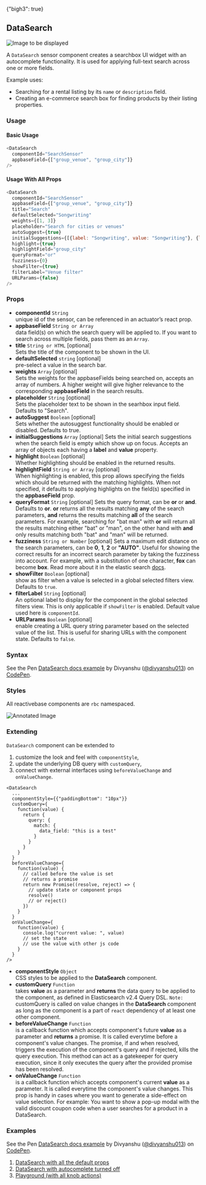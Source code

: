 {"bigh3": true}

## DataSearch

![Image to be displayed](https://i.imgur.com/dLeyahL.png)

A `DataSearch` sensor component creates a searchbox UI widget with an autocomplete functionality. It is used for applying full-text search across one or more fields.

Example uses:
* Searching for a rental listing by its `name` or `description` field.
* Creating an e-commerce search box for finding products by their listing properties.

### Usage

#### Basic Usage

```js
<DataSearch
  componentId="SearchSensor"
  appbaseField={["group_venue", "group_city"]}
/>
```

#### Usage With All Props

```js
<DataSearch
  componentId="SearchSensor"
  appbaseField={["group_venue", "group_city"]}
  title="Search"
  defaultSelected="Songwriting"
  weights={[1, 3]}
  placeholder="Search for cities or venues"
  autoSuggest={true}
  initialSuggestions={[{label: "Songwriting", value: "Songwriting"}, {label: "Musicians", value: "Musicians"}]}
  highlight={true}
  highlightField="group_city"
  queryFormat="or"
  fuzziness={0}
  showFilter={true}
  filterLabel="Venue filter"
  URLParams={false}
/>
```

### Props

- **componentId** `String`  
    unique id of the sensor, can be referenced in an actuator’s react prop.
- **appbaseField** `String or Array`  
    data field(s) on which the search query will be applied to. If you want to search across multiple fields, pass them as an `Array`.
- **title** `String or HTML` [optional]  
    Sets the title of the component to be shown in the UI.
- **defaultSelected** `string` [optional]  
    pre-select a value in the search bar.
- **weights** `Array` [optional]  
    Sets the weights for the appbaseFields being searched on, accepts an array of numbers. A higher weight will give higher relevance to the corresponding **appbaseField** in the search results.
- **placeholder** `String` [optional]  
    Sets the placeholder text to be shown in the searhbox input field. Defaults to "Search".
- **autoSuggest** `Boolean` [optional]  
    Sets whether the autosuggest functionality should be enabled or disabled. Defaults to true.
- **initialSuggestions** `Array` [optional]
    Sets the initial search suggestions when the search field is empty which show up on focus. Accepts an array of objects each having a **label** and **value** property.
- **highlight** `Boolean` [optional]  
    Whether highlighting should be enabled in the returned results.
- **highlightField** `String or Array` [optional]  
    When highlighting is enabled, this prop allows specifying the fields which should be returned with the matching highlights. When not specified, it defaults to applying highlights on the field(s) specified in the **appbaseField** prop.
- **queryFormat** `String` [optional]
    Sets the query format, can be **or** or **and**. Defaults to **or**. **or** returns all the results matching **any** of the search parameters, **and** returns the results matching **all** of the search parameters. For example, searching for "bat man" with **or** will return all the results matching either "bat" or "man", on the other hand with **and** only results matching both "bat" and "man" will be returned.
- **fuzziness** `String or Number` [optional]
    Sets a maximum edit distance on the search parameters, can be **0**, **1**, **2** or **"AUTO"**. Useful for showing the correct results for an incorrect search parameter by taking the fuzziness into account. For example, with a substitution of one character, **fox** can become **box**. Read more about it in the elastic search [docs](https://www.elastic.co/guide/en/elasticsearch/guide/current/fuzziness.html).
- **showFilter** `Boolean` [optional]  
    show as filter when a value is selected in a global selected filters view. Defaults to `true`.
- **filterLabel** `String` [optional]  
    An optional label to display for the component in the global selected filters view. This is only applicable if `showFilter` is enabled. Default value used here is `componentId`.
- **URLParams** `Boolean` [optional]  
    enable creating a URL query string parameter based on the selected value of the list. This is useful for sharing URLs with the component state. Defaults to `false`.

### Syntax

<p data-height="500" data-theme-id="light" data-slug-hash="VzdKyL" data-default-tab="js" data-user="divyanshu013" data-embed-version="2" data-pen-title="DataSearch docs example" class="codepen">See the Pen <a href="https://codepen.io/divyanshu013/pen/VzdKyL/">DataSearch docs example</a> by Divyanshu (<a href="https://codepen.io/divyanshu013">@divyanshu013</a>) on <a href="https://codepen.io">CodePen</a>.</p>
<script async src="https://production-assets.codepen.io/assets/embed/ei.js"></script>

### Styles

All reactivebase components are `rbc` namespaced.

![Annotated Image](https://i.imgur.com/ysbmr3Gg.png)

### Extending

`DataSearch` component can be extended to
1. customize the look and feel with `componentStyle`,
2. update the underlying DB query with `customQuery`,
3. connect with external interfaces using `beforeValueChange` and `onValueChange`.

```
<DataSearch
  ...
  componentStyle={{"paddingBottom": "10px"}}
  customQuery={
    function(value) {
      return {
        query: {
          match: {
            data_field: "this is a test"
          }
        }
      }
    }
  }
  beforeValueChange={
    function(value) {
      // called before the value is set
      // returns a promise
      return new Promise((resolve, reject) => {
        // update state or component props
        resolve()
        // or reject()
      })
    }
  }
  onValueChange={
    function(value) {
      console.log("current value: ", value)
      // set the state
      // use the value with other js code
    }
  }
/>
```

- **componentStyle** `Object`  
    CSS styles to be applied to the **DataSearch** component.
- **customQuery** `Function`  
    takes **value** as a parameter and **returns** the data query to be applied to the component, as defined in Elasticsearch v2.4 Query DSL.
    `Note:` customQuery is called on value changes in the **DataSearch** component as long as the component is a part of `react` dependency of at least one other component.
- **beforeValueChange** `Function`  
    is a callback function which accepts component's future **value** as a parameter and **returns** a promise. It is called everytime before a component's value changes. The promise, if and when resolved, triggers the execution of the component's query and if rejected, kills the query execution. This method can act as a gatekeeper for query execution, since it only executes the query after the provided promise has been resolved.
- **onValueChange** `Function`  
    is a callback function which accepts component's current **value** as a parameter. It is called everytime the component's value changes. This prop is handy in cases where you want to generate a side-effect on value selection. For example: You want to show a pop-up modal with the valid discount coupon code when a user searches for a product in a DataSearch.


### Examples

<p data-height="500" data-theme-id="light" data-slug-hash="VzdKyL" data-default-tab="result" data-user="divyanshu013" data-embed-version="2" data-pen-title="DataSearch docs example" class="codepen">See the Pen <a href="https://codepen.io/divyanshu013/pen/VzdKyL/">DataSearch docs example</a> by Divyanshu (<a href="https://codepen.io/divyanshu013">@divyanshu013</a>) on <a href="https://codepen.io">CodePen</a>.</p>
<script async src="https://production-assets.codepen.io/assets/embed/ei.js"></script>

1. [DataSearch with all the default props](../playground/?selectedKind=map%2FDataSearch&selectedStory=Basic&full=0&down=1&left=1&panelRight=0&downPanel=storybooks%2Fstorybook-addon-knobs)
2. [DataSearch with autocomplete turned off](../playground/?knob-autoSuggest=false&selectedKind=map%2FDataSearch&selectedStory=Without%20autoSuggest&full=0&down=1&left=1&panelRight=0&downPanel=storybooks%2Fstorybook-addon-knobs)
3. [Playground (with all knob actions)](../playground/?knob-autoSuggest=true&knob-title=DataSearch%3A%20Places&knob-placeholder=Search%20Places&knob-defaultSelected=&knob-weights%5B0%5D=1&knob-weights%5B1%5D=3&knob-fuzziness=1&selectedKind=map%2FDataSearch&selectedStory=Playground&full=0&down=1&left=1&panelRight=0&downPanel=storybooks%2Fstorybook-addon-knobs)
